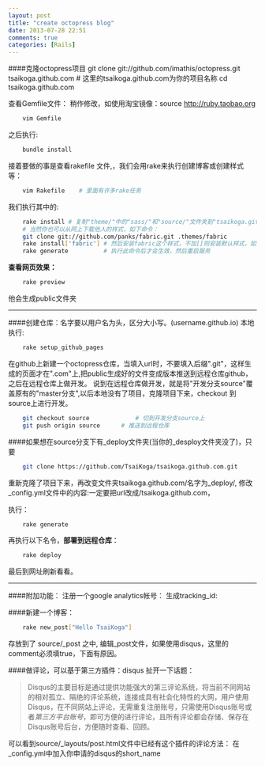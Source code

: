 ```yaml
---
layout: post
title: "create octopress blog"
date: 2013-07-28 22:51
comments: true
categories: [Rails]
---
```

####克隆octopress项目
    git clone git://github.com/imathis/octopress.git tsaikoga.github.com  # 这里的tsaikoga.github.com为你的项目名称
    cd tsaikoga.github.com

查看Gemfile文件：
稍作修改，如使用淘宝镜像：source http://ruby.taobao.org

``` sh
    vim Gemfile
```

之后执行:

``` sh
    bundle install
```

接着要做的事是查看rakefile 文件,，我们会用rake来执行创建博客或创建样式等：

``` sh
    vim Rakefile	# 里面有许多rake任务
```

我们执行其中的:

``` sh
    rake install # 复制"theme/"中的"sass/"和"source/"文件夹到"tsaikoga.github.com/"文件夹下
    # 当然你也可以从网上下载他人的样式，如下命令：
    git clone git://github.com/panks/fabric.git .themes/fabric
    rake install['fabric'] # 然后安装fabric这个样式，不加[]则安装默认样式，如上命令：rake install
    rake generate          # 执行此命令后才会生效，然后重启服务
```

**查看网页效果：**

``` sh
    rake preview
```

他会生成public文件夹

--------------------------------------------------------------------

####创建仓库：名字要以用户名为头，区分大小写。\(username.github.io\)
本地执行:

``` sh
    rake setup_github_pages
```

在github上新建一个octopress仓库，当填入url时，不要填入后缀".git"，这样生成的页面才在".com"上,把public生成好的文件变成版本推送到远程仓库github，之后在远程仓库上做开发。
说到在远程仓库做开发，就是将"开发分支source"覆盖原有的"master分支",以后本地没有了项目，克隆项目下来，checkout 到source上进行开发。

``` sh
    git checkout source				# 切到开发分支source上
    git push origin source		# 推送到远程仓库
```


####如果想在source分支下有\_deploy文件夹(当你的\_desploy文件夹没了)，只要

``` sh
    git clone https://github.com/TsaiKoga/tsaikoga.github.com.git
```

重新克隆了项目下来，再改变文件夹tsaikoga.github.com/名字为\_deploy/,
修改\_config.yml文件中的内容:一定要把url改成/tsaikoga.github.com，

执行：

``` sh
    rake generate
```

再执行以下名令，**部署到远程仓库**：

``` sh
    rake deploy
```

最后到网址刷新看看。
********************************
####附加功能：
注册一个google analytics帐号：
生成tracking_id:

####新建一个博客：

``` sh
    rake new_post["Hello TsaiKoga"]
```

存放到了 source/_post 之中, 编辑_post文件，如果使用disqus，这里的comment必须填true，下面有原因。

####做评论，可以基于第三方插件：disqus
扯开一下话题：
> Disqus的主要目标是通过提供功能强大的第三评论系统，将当前不同网站的相对孤立、隔绝的评论系统，连接成具有社会化特性的大网，用户使用Disqus，在不同网站上评论，无需重复注册账号，只需使用Disqus账号或者*第三方平台账号*，即可方便的进行评论，且所有评论都会存储、保存在Disqus账号后台，方便随时查看、回顾。

可以看到source/_layouts/post.html文件中已经有这个插件的评论方法：
在_config.yml中加入你申请的disqus的short_name

